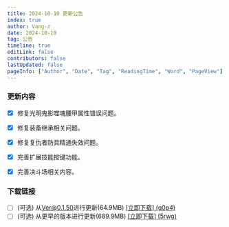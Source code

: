 ```yaml
---
title: 2024-10-10 更新公告
index: true
author: Vang-z
date: 2024-10-10
tag: 公告
timeline: true
editLink: false
contributors: false
lastUpdated: false
pageInfo: ["Author", "Date", "Tag", "ReadingTime", "Word", "PageView"]
---
```


### 更新内容
- [x] 修复<a>光明鬼影噬魂腰甲</a>属性错误问题。
- [x] 修复<a>装备继承</a>相关问题。
- [x] 修复<a>复仇者防具精通</a>失效问题。
- [x] 完善<a>扩展技能按键</a>功能。
- [x] 完善<a>决斗场</a>相关内容。


### 下载链接
- [ ] <a>(可选)</a> 从<a>Ver@0.1.50</a>进行更新(64.9MB) [[立即下载] (q0p4)](https://cloud.189.cn/web/share?code=BvqMzavmYnUj)
- [ ] <a>(可选)</a> 从<a>更早的版本</a>进行更新(689.9MB) [[立即下载] (5rwg)](https://cloud.189.cn/web/share?code=6JfammYBRvmi)
